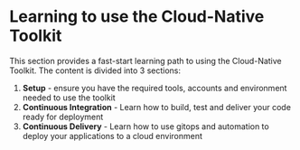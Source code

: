 # Learning to use the Cloud-Native Toolkit

This section provides a fast-start learning path to using the Cloud-Native Toolkit.  The content is divided into 3 sections:

1. **Setup** - ensure you have the required tools, accounts and environment needed to use the toolkit
2. **Continuous Integration** - Learn how to build, test and deliver your code ready for deployment
3. **Continuous Delivery** - Learn how to use gitops and automation to deploy your applications to a cloud environment
